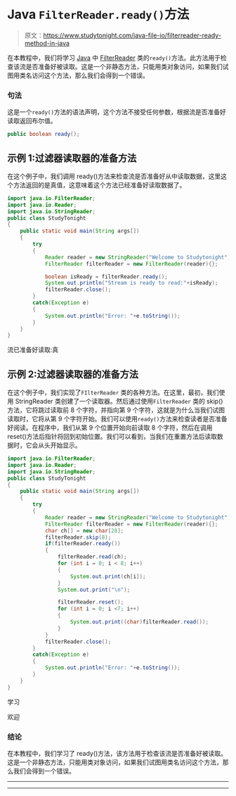 # Java `FilterReader.ready()`方法

> 原文：<https://www.studytonight.com/java-file-io/filterreader-ready-method-in-java>

在本教程中，我们将学习 [Java](https://www.studytonight.com/java/) 中 [FilterReader](https://www.studytonight.com/java-file-io/java-filterreader) 类的`ready()`方法。此方法用于检查该流是否准备好被读取。这是一个非静态方法，只能用类对象访问，如果我们试图用类名访问这个方法，那么我们会得到一个错误。

### 句法

这是一个`ready()`方法的语法声明，这个方法不接受任何参数，根据流是否准备好读取返回布尔值。

```java
public boolean ready(); 
```

## 示例 1:过滤器读取器的准备方法

在这个例子中，我们调用 ready()方法来检查流是否准备好从中读取数据，这里这个方法返回的是真值，这意味着这个方法已经准备好读取数据了。

```java
import java.io.FilterReader;
import java.io.Reader;
import java.io.StringReader;
public class StudyTonight 
{
	public static void main(String args[])
	{
		try
		{
			Reader reader = new StringReader("Welcome to Studytonight"); 
			FilterReader filterReader = new FilterReader(reader){}; 

			boolean isReady = filterReader.ready(); 
			System.out.println("Stream is ready to read:"+isReady);
			filterReader.close(); 
		}
		catch(Exception e)
		{
			System.out.println("Error: "+e.toString());
		}
	}
}
```

流已准备好读取:真

## 示例 2:过滤器读取器的准备方法

在这个例子中，我们实现了`FIlterReader` 类的各种方法。在这里，最初，我们使用 StringReader 类创建了一个读取器。然后通过使用`FilterReader` 类的 skip()方法，它将跳过读取前 8 个字符，并指向第 9 个字符，这就是为什么当我们试图读取时，它将从第 9 个字符开始。我们可以使用`ready()`方法来检查读者是否准备好阅读。在程序中，我们从第 9 个位置开始向前读取 8 个字符，然后在调用 reset()方法后指针将回到初始位置。我们可以看到，当我们在重置方法后读取数据时，它会从头开始显示。

```java
import java.io.FilterReader;
import java.io.Reader;
import java.io.StringReader;
public class StudyTonight 
{
	public static void main(String args[])
	{
		try
		{
			Reader reader = new StringReader("Welcome to Studytonight"); 
			FilterReader filterReader = new FilterReader(reader){}; 
			char ch[] = new char[28]; 		
			filterReader.skip(8); 
			if(filterReader.ready()) 
			{ 
				filterReader.read(ch); 
				for (int i = 0; i < 8; i++)  
				{ 
					System.out.print(ch[i]); 
				} 
				System.out.print("\n");		

				filterReader.reset(); 
				for (int i = 0; i <7; i++) 
				{ 
					System.out.print((char)filterReader.read()); 
				} 
			} 
			filterReader.close(); 
		}
		catch(Exception e)
		{
			System.out.println("Error: "+e.toString());
		}
	}
} 
```

学习

欢迎

### 结论

在本教程中，我们学习了 ready()方法，该方法用于检查该流是否准备好被读取。这是一个非静态方法，只能用类对象访问，如果我们试图用类名访问这个方法，那么我们会得到一个错误。

* * *

* * *